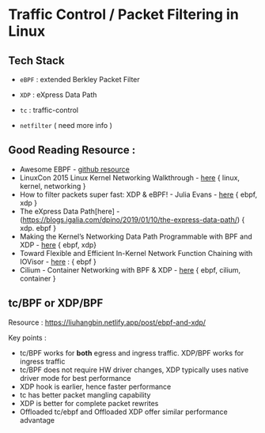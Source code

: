 # Traffic Control / Packet Filtering in Linux

## Tech Stack

- `eBPF` : extended Berkley Packet Filter
- `XDP` : eXpress Data Path
- `tc` : traffic-control

- `netfilter` ( need more info )

## Good Reading Resource :

- Awesome EBPF - [github resource](https://github.com/zoidbergwill/awesome-ebpf)
- LinuxCon 2015 Linux Kernel Networking Walkthrough - [here](https://www.slideshare.net/ThomasGraf5/linuxcon-2015-linux-kernel-networking-walkthrough) { linux, kernel, networking }
- How to filter packets super fast: XDP & eBPF! - Julia Evans - [here](https://jvns.ca/blog/2017/04/07/xdp-bpf-tutorial/) { ebpf, xdp }
- The eXpress Data Path[here] - (https://blogs.igalia.com/dpino/2019/01/10/the-express-data-path/) { xdp. ebpf }
- Making the Kernel’s Networking Data Path Programmable with BPF and XDP - [here](http://schd.ws/hosted_files/ossna2017/da/BPFandXDP.pdf) { ebpf, xdp}
- Toward Flexible and Efficient In-Kernel Network Function Chaining with IOVisor - [here](http://hpsr2018.ieee-hpsr.org/files/2018/06/18-06-18-IOVisor-HPSR.pdf) : { ebpf }
- Cilium - Container Networking with BPF & XDP - [here](https://www.slideshare.net/ThomasGraf5/clium-container-networking-with-bpf-xdp)
{ ebpf, cilium, container }

## tc/BPF or XDP/BPF

Resource : https://liuhangbin.netlify.app/post/ebpf-and-xdp/


Key points : 

- tc/BPF works for **both** egress and ingress traffic. XDP/BPF works for ingress traffic
- tc/BPF does not require HW driver changes, XDP typically uses native driver mode for best performance
- XDP hook is earlier, hence faster performance
- tc has better packet mangling capability
- XDP is better for complete packet rewrites
- Offloaded tc/ebpf and Offloaded XDP offer similar performance advantage
